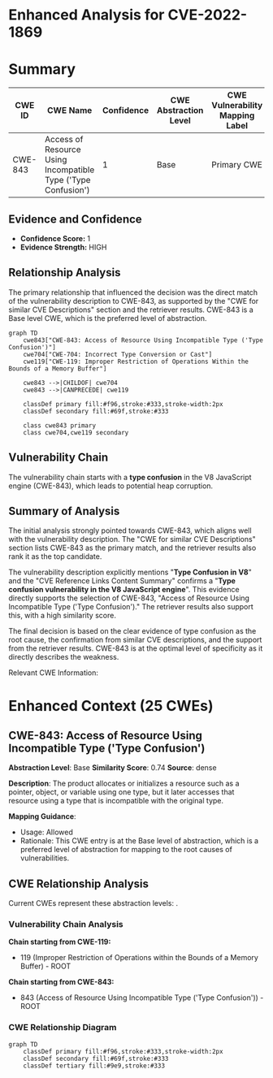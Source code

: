 # Enhanced Analysis for CVE-2022-1869

# Summary
| CWE ID    | CWE Name                                                                      | Confidence | CWE Abstraction Level | CWE Vulnerability Mapping Label | CWE-Vulnerability Mapping Notes |
| --------- | ----------------------------------------------------------------------------- | ---------- | --------------------- | ------------------------------- | ------------------------------- |
| CWE-843   | Access of Resource Using Incompatible Type ('Type Confusion')                 | 1          | Base                  | Primary CWE                     | Allowed                        |

## Evidence and Confidence

*   **Confidence Score:** 1
*   **Evidence Strength:** HIGH

## Relationship Analysis
The primary relationship that influenced the decision was the direct match of the vulnerability description to CWE-843, as supported by the "CWE for similar CVE Descriptions" section and the retriever results. CWE-843 is a Base level CWE, which is the preferred level of abstraction.

```mermaid
graph TD
    cwe843["CWE-843: Access of Resource Using Incompatible Type ('Type Confusion')"]
    cwe704["CWE-704: Incorrect Type Conversion or Cast"]
    cwe119["CWE-119: Improper Restriction of Operations Within the Bounds of a Memory Buffer"]
    
    cwe843 -->|CHILDOF| cwe704
    cwe843 -->|CANPRECEDE| cwe119
    
    classDef primary fill:#f96,stroke:#333,stroke-width:2px
    classDef secondary fill:#69f,stroke:#333
    
    class cwe843 primary
    class cwe704,cwe119 secondary
```

## Vulnerability Chain
The vulnerability chain starts with a **type confusion** in the V8 JavaScript engine (CWE-843), which leads to potential heap corruption.

## Summary of Analysis
The initial analysis strongly pointed towards CWE-843, which aligns well with the vulnerability description. The "CWE for similar CVE Descriptions" section lists CWE-843 as the primary match, and the retriever results also rank it as the top candidate.

The vulnerability description explicitly mentions "**Type Confusion in V8**" and the "CVE Reference Links Content Summary" confirms a "**Type confusion vulnerability in the V8 JavaScript engine**". This evidence directly supports the selection of CWE-843, "Access of Resource Using Incompatible Type ('Type Confusion')." The retriever results also support this, with a high similarity score.

The final decision is based on the clear evidence of type confusion as the root cause, the confirmation from similar CVE descriptions, and the support from the retriever results. CWE-843 is at the optimal level of specificity as it directly describes the weakness.

Relevant CWE Information:

# Enhanced Context (25 CWEs)

## CWE-843: Access of Resource Using Incompatible Type ('Type Confusion')
**Abstraction Level**: Base
**Similarity Score**: 0.74
**Source**: dense

**Description**:
The product allocates or initializes a resource such as a pointer, object, or variable using one type, but it later accesses that resource using a type that is incompatible with the original type.

**Mapping Guidance**:
- Usage: Allowed
- Rationale: This CWE entry is at the Base level of abstraction, which is a preferred level of abstraction for mapping to the root causes of vulnerabilities.


## CWE Relationship Analysis

Current CWEs represent these abstraction levels: .


### Vulnerability Chain Analysis

**Chain starting from CWE-119:**
- 119 (Improper Restriction of Operations within the Bounds of a Memory Buffer) - ROOT


**Chain starting from CWE-843:**
- 843 (Access of Resource Using Incompatible Type ('Type Confusion')) - ROOT



### CWE Relationship Diagram

```mermaid
graph TD
    classDef primary fill:#f96,stroke:#333,stroke-width:2px
    classDef secondary fill:#69f,stroke:#333
    classDef tertiary fill:#9e9,stroke:#333
```